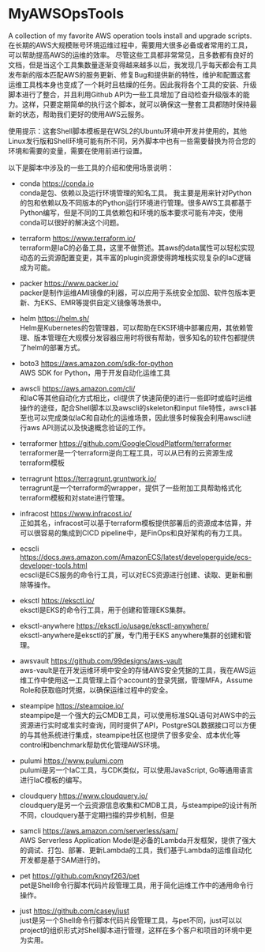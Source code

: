 # MyAWSOpsTools

A collection of my favorite AWS operation tools install and upgrade scripts.
在长期的AWS大规模账号环境运维过程中，需要用大很多必备或者常用的工具，可以帮助提高AWS的运维的效率。
尽管这些工具都非常常见，且多数都有良好的文档，但是当这个工具集数量逐渐变得越来越多以后，我发现几乎每天都会有工具发布新的版本匹配AWS的服务更新、修复Bug和提供新的特性，维护和配置这套运维工具栈本身也变成了一个耗时且枯燥的任务。因此我将各个工具的安装、升级脚本进行了整合，并且利用Github API为一些工具增加了自动检查升级版本的能力。这样，只要定期简单的执行这个脚本，就可以确保这一整套工具都随时保持最新的状态，帮助我们更好的使用AWS云服务。

使用提示：这套Shell脚本模板是在WSL2的Ubuntu环境中开发并使用的，其他Linux发行版和Shell环境可能有所不同，另外脚本中也有一些需要替换为符合您的环境和需要的变量，需要在使用前进行设置。

以下是脚本中涉及的一些工具的介绍和使用场景说明：

- conda
https://conda.io<br>
conda是包、依赖以及运行环境管理的知名工具。
我主要是用来针对Python的包和依赖以及不同版本的Python运行环境进行管理。很多AWS工具都基于Python编写，但是不同的工具依赖包和环境的版本要求可能有冲突，使用conda可以很好的解决这个问题。

- terraform
https://www.terraform.io/<br>
terraform是IaC的必备工具，这里不做赘述。其aws的data属性可以轻松实现动态的云资源配置变更，其丰富的plugin资源使得跨堆栈实现复杂的IaC逻辑成为可能。

- packer
https://www.packer.io/<br>
packer是制作运维AMI镜像的利器，可以应用于系统安全加固、软件包版本更新、为EKS、EMR等提供自定义镜像等场景中。

- helm
https://helm.sh/<br>
Helm是Kubernetes的包管理器，可以帮助在EKS环境中部署应用，其依赖管理、版本管理在大规模分发容器应用时将很有帮助，很多知名的软件包都提供了helm的部署方式。

- boto3
https://aws.amazon.com/sdk-for-python<br>
AWS SDK for Python，用于开发自动化运维工具

- awscli
https://aws.amazon.com/cli/<br>
和IaC等其他自动化方式相比，cli提供了快速简便的进行一些即时或临时运维操作的途径，配合Shell脚本以及awscli的skeleton和input file特性，awscli甚至也可以完成类似IaC和自动化的运维场景，因此很多时候我会利用awscli进行aws API测试以及快速概念验证的工作。

- terraformer
https://github.com/GoogleCloudPlatform/terraformer<br>
terraformer是一个terraform逆向工程工具，可以从已有的云资源生成terraform模板

- terragrunt
https://terragrunt.gruntwork.io/<br>
terragrunt是一个terraform的wrapper，提供了一些附加工具帮助格式化terraform模板和对state进行管理。

- infracost
https://www.infracost.io/<br>
正如其名，infracost可以基于terraform模板提供部署后的资源成本估算，并可以很容易的集成到CICD pipeline中，是FinOps和良好架构的有力工具。

- ecscli
https://docs.aws.amazon.com/AmazonECS/latest/developerguide/ecs-developer-tools.html<br>
ecscli是ECS服务的命令行工具，可以对ECS资源进行创建、读取、更新和删除等操作。 

- eksctl
https://eksctl.io/<br>
eksctl是EKS的命令行工具，用于创建和管理EKS集群。

- eksctl-anywhere
https://eksctl.io/usage/eksctl-anywhere/<br>
eksctl-anywhere是eksctl的扩展，专门用于EKS anywhere集群的创建和管理。

- awsvault
https://github.com/99designs/aws-vault<br>
aws-vault是在开发运维环境中安全的存储AWS安全凭据的工具，我在AWS运维工作中使用这一工具管理上百个account的登录凭据，管理MFA，Assume Role和获取临时凭据，以确保运维过程中的安全。

- steampipe
https://steampipe.io/<br>
steampipe是一个强大的云CMDB工具，可以使用标准SQL语句对AWS中的云资源进行实时或准实时查询，同时提供了API，PostgreSQL数据接口可以方便的与其他系统进行集成，steampipe社区也提供了很多安全、成本优化等control和benchmark帮助优化管理AWS环境。

- pulumi
https://www.pulumi.com<br>
pulumi是另一个IaC工具，与CDK类似，可以使用JavaScript, Go等通用语言进行IaC模板的编写。

- cloudquery
https://www.cloudquery.io/<br>
cloudquery是另一个云资源信息收集和CMDB工具，与steampipe的设计有所不同，cloudquery基于定期扫描的异步机制，但是

- samcli
https://aws.amazon.com/serverless/sam/<br>
AWS Serverless Application Model是必备的Lambda开发框架，提供了强大的调试、打包、部署、更新Lambda的工具，我们基于Lambda的运维自动化开发都是基于SAM进行的。

- pet
https://github.com/knqyf263/pet<br>
pet是Shell命令行脚本代码片段管理工具，用于简化运维工作中的通用命令行操作。

- just
https://github.com/casey/just<br>
just是另一个Shell命令行脚本代码片段管理工具，与pet不同，just可以以project的组织形式对Shell脚本进行管理，这样在多个客户和项目的环境中更为实用。
